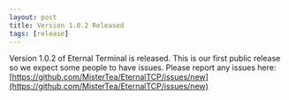 ```yaml
---
layout: post
title: Version 1.0.2 Released
tags: [release]
---
```


Version 1.0.2 of Eternal Terminal is released.  This is our first public release so we expect some people to have issues.  Please report any issues here: [https://github.com/MisterTea/EternalTCP/issues/new](https://github.com/MisterTea/EternalTCP/issues/new)
